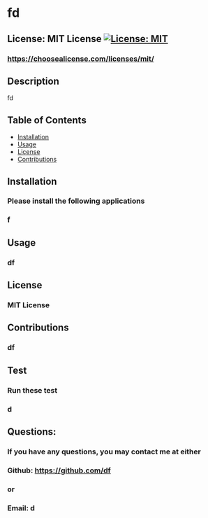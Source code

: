 # fd

  ## License: MIT License  [![License: MIT](https://img.shields.io/badge/License-MIT-yellow.svg)](https://opensource.org/licenses/MIT)
  ### https://choosealicense.com/licenses/mit/

  
  ## Description
  fd
 
  ## Table of Contents
  - [Installation](#installation)
  - [Usage](#usage)
  - [License](#license)
  - [Contributions](#Contributions)
  
  ## Installation
  ### Please install the following applications
  ### f

  ## Usage
  ### df

  ## License
  ### MIT License

  ## Contributions
  ### df

  ## Test
  ### Run these test 
  ### d

  ## Questions:
  ### If you have any questions, you may contact me at either
  ### Github: https://github.com/df
  ### or
  ### Email: d
